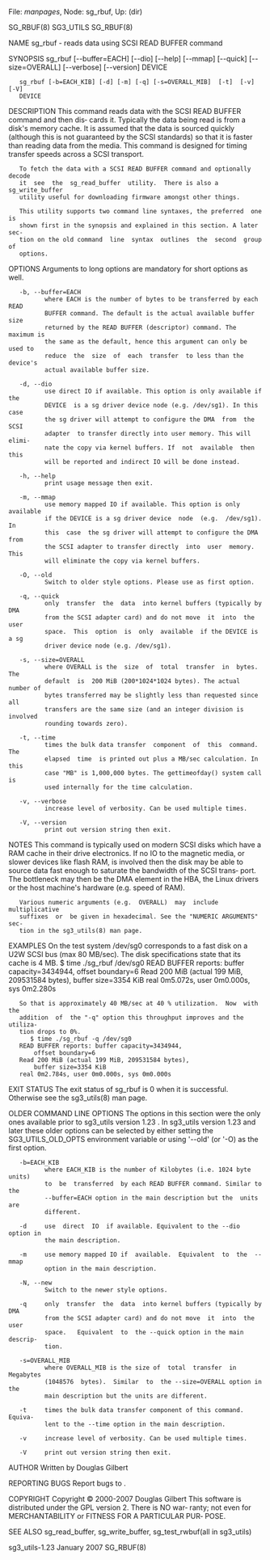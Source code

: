 File: *manpages*,  Node: sg_rbuf,  Up: (dir)

SG_RBUF(8)                         SG3_UTILS                        SG_RBUF(8)



NAME
       sg_rbuf - reads data using SCSI READ BUFFER command

SYNOPSIS
       sg_rbuf    [--buffer=EACH]    [--dio]   [--help]   [--mmap]   [--quick]
       [--size=OVERALL] [--verbose] [--version] DEVICE

       sg_rbuf [-b=EACH_KIB] [-d] [-m] [-q] [-s=OVERALL_MIB]  [-t]  [-v]  [-V]
       DEVICE

DESCRIPTION
       This command reads data with the SCSI READ BUFFER command and then dis‐
       cards it. Typically the data being read is from a disk's memory  cache.
       It  is  assumed  that the data is sourced quickly (although this is not
       guaranteed by the SCSI standards) so that it  is  faster  than  reading
       data  from  the  media.   This  command is designed for timing transfer
       speeds across a SCSI transport.

       To fetch the data with a SCSI READ BUFFER command and optionally decode
       it  see  the  sg_read_buffer  utility.  There is also a sg_write_buffer
       utility useful for downloading firmware amongst other things.

       This utility supports two command line syntaxes, the preferred  one  is
       shown first in the synopsis and explained in this section. A later sec‐
       tion on the old command  line  syntax  outlines  the  second  group  of
       options.

OPTIONS
       Arguments to long options are mandatory for short options as well.

       -b, --buffer=EACH
              where EACH is the number of bytes to be transferred by each READ
              BUFFER command. The default is the actual available buffer  size
              returned by the READ BUFFER (descriptor) command. The maximum is
              the same as the default, hence this argument can only be used to
              reduce  the  size  of  each  transfer  to less than the device's
              actual available buffer size.

       -d, --dio
              use direct IO if available. This option is only available if the
              DEVICE  is a sg driver device node (e.g. /dev/sg1). In this case
              the sg driver will attempt to configure the DMA  from  the  SCSI
              adapter  to transfer directly into user memory. This will elimi‐
              nate the copy via kernel buffers. If  not  available  then  this
              will be reported and indirect IO will be done instead.

       -h, --help
              print usage message then exit.

       -m, --mmap
              use memory mapped IO if available. This option is only available
              if the DEVICE is a sg driver device  node  (e.g.  /dev/sg1).  In
              this  case  the sg driver will attempt to configure the DMA from
              the SCSI adapter to transfer directly  into  user  memory.  This
              will eliminate the copy via kernel buffers.

       -O, --old
              Switch to older style options. Please use as first option.

       -q, --quick
              only  transfer  the  data  into kernel buffers (typically by DMA
              from the SCSI adapter card) and do not move  it  into  the  user
              space.  This  option  is  only  available  if the DEVICE is a sg
              driver device node (e.g. /dev/sg1).

       -s, --size=OVERALL
              where OVERALL is the  size  of  total  transfer  in  bytes.  The
              default  is  200 MiB (200*1024*1024 bytes). The actual number of
              bytes transferred may be slightly less than requested since  all
              transfers are the same size (and an integer division is involved
              rounding towards zero).

       -t, --time
              times the bulk data transfer  component  of  this  command.  The
              elapsed  time  is printed out plus a MB/sec calculation. In this
              case "MB" is 1,000,000 bytes. The gettimeofday() system call  is
              used internally for the time calculation.

       -v, --verbose
              increase level of verbosity. Can be used multiple times.

       -V, --version
              print out version string then exit.

NOTES
       This  command  is  typically used on modern SCSI disks which have a RAM
       cache in their drive electronics. If no IO to the  magnetic  media,  or
       slower devices like flash RAM, is involved then the disk may be able to
       source data fast enough to saturate the bandwidth of  the  SCSI  trans‐
       port.  The bottleneck may then be the DMA element in the HBA, the Linux
       drivers or the host machine's hardware (e.g. speed of RAM).

       Various numeric arguments (e.g.  OVERALL)  may  include  multiplicative
       suffixes  or  be given in hexadecimal. See the "NUMERIC ARGUMENTS" sec‐
       tion in the sg3_utils(8) man page.

EXAMPLES
       On the test system /dev/sg0 corresponds to a fast disk on  a  U2W  SCSI
       bus  (max 80 MB/sec). The disk specifications state that its cache is 4
       MB.
          $ time ./sg_rbuf /dev/sg0
       READ BUFFER reports: buffer capacity=3434944,
           offset boundary=6
       Read 200 MiB (actual 199 MiB, 209531584 bytes),
           buffer size=3354 KiB
       real 0m5.072s, user 0m0.000s, sys 0m2.280s

       So that is approximately 40 MB/sec at 40 % utilization.  Now  with  the
       addition  of  the "-q" option this throughput improves and the utiliza‐
       tion drops to 0%.
          $ time ./sg_rbuf -q /dev/sg0
       READ BUFFER reports: buffer capacity=3434944,
           offset boundary=6
       Read 200 MiB (actual 199 MiB, 209531584 bytes),
           buffer size=3354 KiB
       real 0m2.784s, user 0m0.000s, sys 0m0.000s

EXIT STATUS
       The exit status of sg_rbuf is 0 when it is  successful.  Otherwise  see
       the sg3_utils(8) man page.

OLDER COMMAND LINE OPTIONS
       The  options  in  this  section  were  the only ones available prior to
       sg3_utils version 1.23 . In sg3_utils  version  1.23  and  later  these
       older  options can be selected by either setting the SG3_UTILS_OLD_OPTS
       environment variable or using '--old' (or '-O) as the first option.

       -b=EACH_KIB
              where EACH_KIB is the number of Kilobytes (i.e. 1024 byte units)
              to  be  transferred  by each READ BUFFER command. Similar to the
              --buffer=EACH option in the main description but the  units  are
              different.

       -d     use  direct  IO  if available. Equivalent to the --dio option in
              the main description.

       -m     use memory mapped IO if  available.  Equivalent  to  the  --mmap
              option in the main description.

       -N, --new
              Switch to the newer style options.

       -q     only  transfer  the  data  into kernel buffers (typically by DMA
              from the SCSI adapter card) and do not move  it  into  the  user
              space.   Equivalent  to  the --quick option in the main descrip‐
              tion.

       -s=OVERALL_MIB
              where OVERALL_MIB is the size of  total  transfer  in  Megabytes
              (1048576  bytes).  Similar  to  the --size=OVERALL option in the
              main description but the units are different.

       -t     times the bulk data transfer component of this command.  Equiva‐
              lent to the --time option in the main description.

       -v     increase level of verbosity. Can be used multiple times.

       -V     print out version string then exit.

AUTHOR
       Written by Douglas Gilbert

REPORTING BUGS
       Report bugs to <dgilbert at interlog dot com>.

COPYRIGHT
       Copyright © 2000-2007 Douglas Gilbert
       This  software is distributed under the GPL version 2. There is NO war‐
       ranty; not even for MERCHANTABILITY or FITNESS FOR  A  PARTICULAR  PUR‐
       POSE.

SEE ALSO
       sg_read_buffer, sg_write_buffer, sg_test_rwbuf(all in sg3_utils)



sg3_utils-1.23                   January 2007                       SG_RBUF(8)
